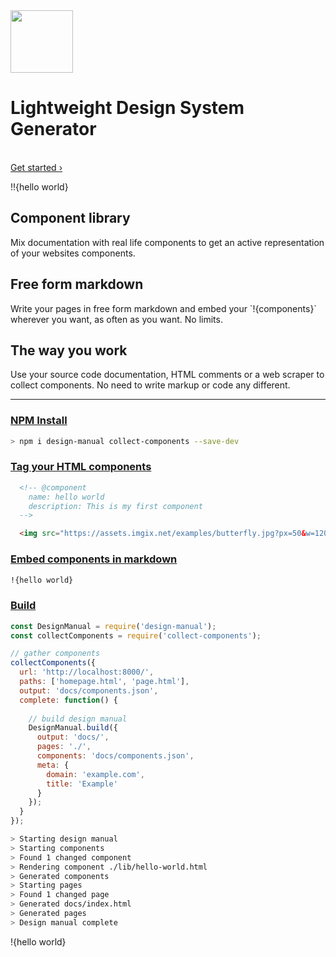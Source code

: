 <div class="lead">
  <img src="./assets/logo.png" height="100" />
  <br>
  <h1>Lightweight Design System Generator</h1>
  <br>
  <a href="./getting-started.html">Get started ›</a>
</div>

!!{hello world}

<div class="features">
  <div class="features__item">
    <h2>Component library</h2>
    <p>Mix documentation with real life components to get an active representation of your websites components.</p>
  </div>
  <div class="features__item">
    <h2>Free form markdown</h2>
    <p>Write your pages in free form markdown and embed your `!​{components}` wherever you want, as often as you want. No limits.</p>
  </div>
  <div class="features__item">
    <h2>The way you work</h2>
    <p>Use your source code documentation, HTML comments or a web scraper to collect components. No need to write markup or code any different.</p>
  </div>
</div>

---

### [NPM Install](https://www.npmjs.com/package/design-manual)

```bash
> npm i design-manual collect-components --save-dev
```

### [Tag your HTML components](./getting-started.html#collect-website-components)

```html
  <!-- @component
    name: hello world
    description: This is my first component
  -->

  <img src="https://assets.imgix.net/examples/butterfly.jpg?px=50&w=1200&h=50&fit=crop" alt="" />
```

### [Embed components in markdown](./getting-started.html#write-documentation-pages)

```md
!{hello world}
```

### [Build](./examples.html#implementation)

```js
const DesignManual = require('design-manual');
const collectComponents = require('collect-components');

// gather components
collectComponents({
  url: 'http://localhost:8000/',
  paths: ['homepage.html', 'page.html'],
  output: 'docs/components.json',
  complete: function() {
    
    // build design manual
    DesignManual.build({
      output: 'docs/',
      pages: './',
      components: 'docs/components.json',
      meta: {
        domain: 'example.com',
        title: 'Example'
      }
    });
  }
});
```

```bash
> Starting design manual
> Starting components
> Found 1 changed component
> Rendering component ./lib/hello-world.html
> Generated components
> Starting pages
> Found 1 changed page
> Generated docs/index.html
> Generated pages
> Design manual complete
```

!{hello world}